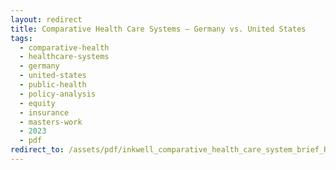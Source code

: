 ```yaml
---
layout: redirect
title: Comparative Health Care Systems — Germany vs. United States
tags:
  - comparative-health
  - healthcare-systems
  - germany
  - united-states
  - public-health
  - policy-analysis
  - equity
  - insurance
  - masters-work
  - 2023
  - pdf
redirect_to: /assets/pdf/inkwell_comparative_health_care_system_brief_RK.pdf
---
```

